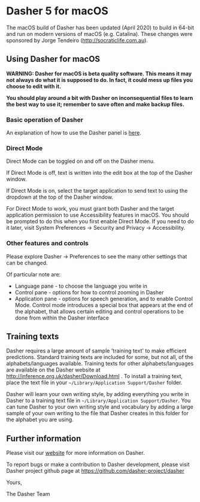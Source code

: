 # Dasher 5 for macOS

The macOS build of Dasher has been updated (April 2020) to build in 64-bit and run on modern versions of macOS (e.g. Catalina). These changes were sponsored by Jorge Tendeiro (http://socraticlife.com.au).

## Using Dasher for macOS

**WARNING: Dasher for macOS is beta quality software. This means it may not always do what it is supposed to do. In fact, it could mess up files you choose to edit with it.**

**You should play around a bit with Dasher on inconsequential files to learn the best way to use it; remember to save often and make backup files.**

### Basic operation of Dasher

An explanation of how to use the Dasher panel is [here](http://www.inference.org.uk/dasher/Novice.html).

### Direct Mode

Direct Mode can be toggled on and off on the Dasher menu.

If Direct Mode is off, text is written into the edit box at the top of the Dasher window.

If Direct Mode is on, select the target application to send text to using the dropdown at the top of the Dasher window.

For Direct Mode to work, you must grant both Dasher and the target application permission to use Accessibility features in macOS. You should be prompted to do this when you first enable Direct Mode. If you need to do it later, visit System Preferences → Security and Privacy → Accessibility.

### Other features and controls

Please explore Dasher → Preferences to see the many other settings that can be changed.

Of particular note are:

*   Language pane - to choose the language you write in
*   Control pane - options for how to control zooming in Dasher
*   Application pane - options for speech generation, and to enable Control Mode. Control mode introduces a special box that appears at the end of the alphabet, that allows certain editing and control operations to be done from within the Dasher interface

## Training texts

Dasher requires a large amount of sample 'training text' to make efficient predictions. Standard training texts are included for some, but not all, of the alphabets/languages available. Training texts for other alphabets/languages are available on the Dasher website at http://inference.org.uk/dasher/Download.html .  To install a training text, place the text file in your `~/Library/Application Support/Dasher` folder.

Dasher will learn your own writing style, by adding everything you write in Dasher to a training text file in `~/Library/Application Support/Dasher`. You can tune Dasher to your own writing style and vocabulary by adding a large sample of your own writing to the file that Dasher creates in this folder for the alphabet you are using.

## Further information

Please visit our [website](http://www.inference.phy.cam.ac.uk/dasher/) for more information on Dasher.

To report bugs or make a contribution to Dasher development, please visit Dasher project github page at https://github.com/dasher-project/dasher


Yours,

The Dasher Team